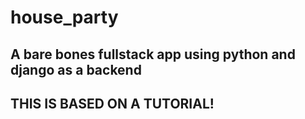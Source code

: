 # house_party

## A bare bones fullstack app using python and django as a backend

## THIS IS BASED ON A TUTORIAL!
